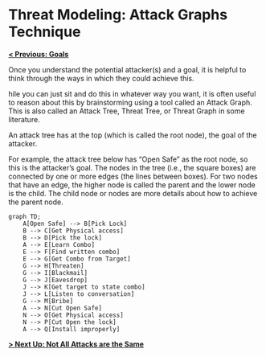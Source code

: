 # Threat Modeling: Attack Graphs Technique

**[< Previous: Goals](../goals.md)**

Once you understand the potential attacker(s) and a goal, it is helpful to think through the ways in which they could achieve this.

hile you can just sit and do this in whatever way you want, it is often useful to reason about this by brainstorming using a tool called an Attack Graph. This is also called an Attack Tree, Threat Tree, or Threat Graph in some literature.

An attack tree has at the top (which is called the root node), the goal of the attacker.

For example, the attack tree below has “Open Safe” as the root node, so this is the attacker’s goal. The nodes in the tree (i.e., the square boxes) are connected by one or more edges (the lines between boxes). For two nodes that have an edge, the higher node is called the parent and the lower node is the child. The child node or nodes are more details about how to achieve the parent node.

```mermaid
graph TD;
    A[Open Safe] --> B[Pick Lock]
    B --> C[Get Physical access]
    B --> D[Pick the lock]
    A --> E[Learn Combo]
    E --> F[Find written combo]
    E --> G[Get Combo from Target]
    G --> H[Threaten]
    G --> I[Blackmail]
    G --> J[Eavesdrop]
    J --> K[Get target to state combo]
    J --> L[Listen to conversation]
    G --> M[Bribe]
    A --> N[Cut Open Safe]
    N --> O[Get Physical access]
    N --> P[Cut Open the lock]
    A --> Q[Install improperly]
```

**[> Next Up: Not All Attacks are the Same](./not-all-attacks.md)**
